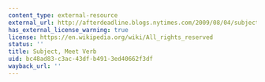 ```yaml
---
content_type: external-resource
external_url: http://afterdeadline.blogs.nytimes.com/2009/08/04/subject-meet-verb/?_r=0
has_external_license_warning: true
license: https://en.wikipedia.org/wiki/All_rights_reserved
status: ''
title: Subject, Meet Verb
uid: bc48ad83-c3ac-43df-b491-3ed40662f3df
wayback_url: ''
---
```

